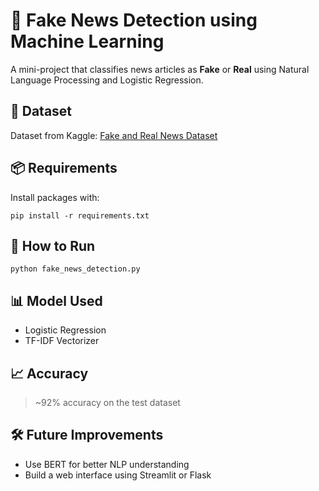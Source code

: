 # 📰 Fake News Detection using Machine Learning

A mini-project that classifies news articles as **Fake** or **Real** using Natural Language Processing and Logistic Regression.

## 📁 Dataset
Dataset from Kaggle: [Fake and Real News Dataset](https://www.kaggle.com/datasets/clmentbisaillon/fake-and-real-news-dataset)

## 📦 Requirements
Install packages with:
```
pip install -r requirements.txt
```

## 🚀 How to Run
```
python fake_news_detection.py
```

## 📊 Model Used
- Logistic Regression
- TF-IDF Vectorizer

## 📈 Accuracy
> ~92% accuracy on the test dataset

## 🛠 Future Improvements
- Use BERT for better NLP understanding
- Build a web interface using Streamlit or Flask
